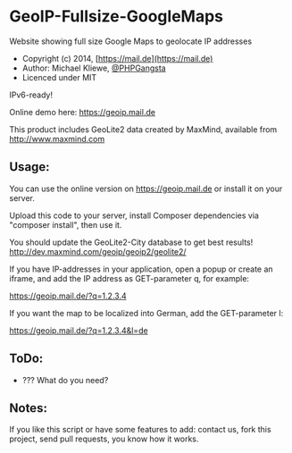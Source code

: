 GeoIP-Fullsize-GoogleMaps
=========================

Website showing full size Google Maps to geolocate IP addresses

* Copyright (c) 2014, [https://mail.de](https://mail.de)
* Author: Michael Kliewe, [@PHPGangsta](http://twitter.com/PHPGangsta)
* Licenced under MIT

IPv6-ready!

Online demo here: https://geoip.mail.de

This product includes GeoLite2 data created by MaxMind, available from http://www.maxmind.com

Usage:
------

You can use the online version on https://geoip.mail.de or install it on your server.

Upload this code to your server, install Composer dependencies via "composer install", then use it.

You should update the GeoLite2-City database to get best results!
http://dev.maxmind.com/geoip/geoip2/geolite2/

If you have IP-addresses in your application, open a popup or create an iframe, and add
the IP address as GET-parameter q, for example:

https://geoip.mail.de/?q=1.2.3.4

If you want the map to be localized into German, add the GET-parameter l:

https://geoip.mail.de/?q=1.2.3.4&l=de

ToDo:
-----
- ??? What do you need?

Notes:
------
If you like this script or have some features to add: contact us, fork this project, send pull requests, you know how it works.